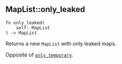 ## MapList::only_leaked

```rhai
fn only_leaked(
    self: MapList
) -> MapList
```

Returns a new `MapList` with only leaked maps.

Opposite of [`only_temporary`](./only_temporary.md).
